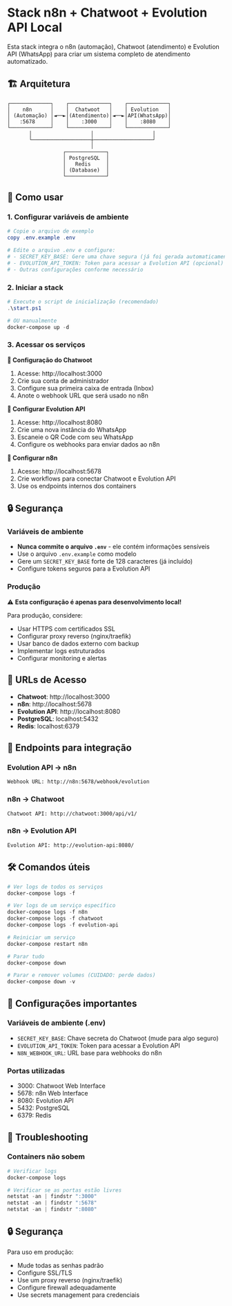 # Stack n8n + Chatwoot + Evolution API Local

Esta stack integra o n8n (automação), Chatwoot (atendimento) e Evolution API (WhatsApp) para criar um sistema completo de atendimento automatizado.

## 🏗️ Arquitetura

```
┌─────────────┐    ┌─────────────┐    ┌─────────────┐
│    n8n      │    │  Chatwoot   │    │ Evolution   │
│ (Automação) │◄──►│(Atendimento)│◄──►│API(WhatsApp)│
│   :5678     │    │    :3000    │    │    :8080    │
└─────────────┘    └─────────────┘    └─────────────┘
       │                   │                   │
       └───────────────────┼───────────────────┘
                           │
                  ┌─────────────┐
                  │ PostgreSQL  │
                  │   Redis     │
                  │ (Database)  │
                  └─────────────┘
```

## 🚀 Como usar

### 1. Configurar variáveis de ambiente
```powershell
# Copie o arquivo de exemplo
copy .env.example .env

# Edite o arquivo .env e configure:
# - SECRET_KEY_BASE: Gere uma chave segura (já foi gerada automaticamente)
# - EVOLUTION_API_TOKEN: Token para acessar a Evolution API (opcional)
# - Outras configurações conforme necessário
```

### 2. Iniciar a stack
```powershell
# Execute o script de inicialização (recomendado)
.\start.ps1

# OU manualmente
docker-compose up -d
```

### 3. Acessar os serviços

**🔐 Configuração do Chatwoot**
1. Acesse: http://localhost:3000
2. Crie sua conta de administrador
3. Configure sua primeira caixa de entrada (Inbox)
4. Anote o webhook URL que será usado no n8n

**📱 Configurar Evolution API**
1. Acesse: http://localhost:8080
2. Crie uma nova instância do WhatsApp
3. Escaneie o QR Code com seu WhatsApp
4. Configure os webhooks para enviar dados ao n8n

**🔄 Configurar n8n**
1. Acesse: http://localhost:5678
2. Crie workflows para conectar Chatwoot e Evolution API
3. Use os endpoints internos dos containers

## 🔒 Segurança

### Variáveis de ambiente
- **Nunca commite o arquivo `.env`** - ele contém informações sensíveis
- Use o arquivo `.env.example` como modelo
- Gere um `SECRET_KEY_BASE` forte de 128 caracteres (já incluído)
- Configure tokens seguros para a Evolution API

### Produção
⚠️ **Esta configuração é apenas para desenvolvimento local!**

Para produção, considere:
- Usar HTTPS com certificados SSL
- Configurar proxy reverso (nginx/traefik)
- Usar banco de dados externo com backup
- Implementar logs estruturados
- Configurar monitoring e alertas

## 🔗 URLs de Acesso

- **Chatwoot**: http://localhost:3000
- **n8n**: http://localhost:5678  
- **Evolution API**: http://localhost:8080
- **PostgreSQL**: localhost:5432
- **Redis**: localhost:6379

## 📡 Endpoints para integração

### Evolution API → n8n
```
Webhook URL: http://n8n:5678/webhook/evolution
```

### n8n → Chatwoot
```
Chatwoot API: http://chatwoot:3000/api/v1/
```

### n8n → Evolution API
```
Evolution API: http://evolution-api:8080/
```

## 🛠️ Comandos úteis

```powershell
# Ver logs de todos os serviços
docker-compose logs -f

# Ver logs de um serviço específico
docker-compose logs -f n8n
docker-compose logs -f chatwoot
docker-compose logs -f evolution-api

# Reiniciar um serviço
docker-compose restart n8n

# Parar tudo
docker-compose down

# Parar e remover volumes (CUIDADO: perde dados)
docker-compose down -v
```

## 🔧 Configurações importantes

### Variáveis de ambiente (.env)
- `SECRET_KEY_BASE`: Chave secreta do Chatwoot (mude para algo seguro)
- `EVOLUTION_API_TOKEN`: Token para acessar a Evolution API
- `N8N_WEBHOOK_URL`: URL base para webhooks do n8n

### Portas utilizadas
- 3000: Chatwoot Web Interface
- 5678: n8n Web Interface  
- 8080: Evolution API
- 5432: PostgreSQL
- 6379: Redis

## 🐛 Troubleshooting

### Containers não sobem
```powershell
# Verificar logs
docker-compose logs

# Verificar se as portas estão livres
netstat -an | findstr ":3000"
netstat -an | findstr ":5678" 
netstat -an | findstr ":8080"
```

## 🔒 Segurança

Para uso em produção:
- Mude todas as senhas padrão
- Configure SSL/TLS
- Use um proxy reverso (nginx/traefik)
- Configure firewall adequadamente
- Use secrets management para credenciais
